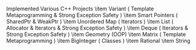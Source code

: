 Implemented Various C++ Projects
\item Variant ( Template Metaprogramming \& Strong Exception Safety )
\item Smart Pointers ( SharedPtr \& WeakPtr )
\item Unordered Map ( Iterators )
\item List ( Allocator \& Iterators \& Strong Exception Safety )
\item Deque ( Iterators \& Strong Exception Safety )
\item Geometry (OOP)
\item Matrix ( Template Metaprogramming )
\item BigInteger ( Classes )
\item Rational
\item String
